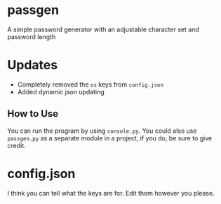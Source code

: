 # passgen
A simple password generator with an adjustable character set and password length

# Updates
- Completely removed the `os` keys from `config.json`
- Added dynamic json updating

## How to Use
You can run the program by using `console.py`.
You could also use `passgen.py` as a separate module in a project,
if you do, be sure to give credit.

# config.json
I think you can tell what the keys
are for.
Edit them however you please.
